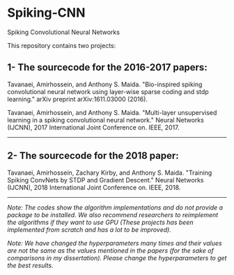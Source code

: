 # Spiking-CNN
Spiking Convolutional Neural Networks

This repository contains two projects:

## 1- The sourcecode for the 2016-2017 papers:

Tavanaei, Amirhossein, and Anthony S. Maida. "Bio-inspired spiking convolutional neural network using layer-wise sparse coding and stdp learning." arXiv preprint arXiv:1611.03000 (2016).

Tavanaei, Amirhossein, and Anthony S. Maida. "Multi-layer unsupervised learning in a spiking convolutional neural network." Neural Networks (IJCNN), 2017 International Joint Conference on. IEEE, 2017.

------------------------------------------------------------------------

## 2- The sourcecode for the 2018 paper:

Tavanaei, Amirhossein, Zachary Kirby, and Anthony S. Maida. "Training Spiking ConvNets by STDP and Gradient Descent." Neural Networks (IJCNN), 2018 International Joint Conference on. IEEE, 2018.

----------------------------

*Note: The codes show the algorithm implementations and do not provide a package to be installed. We also recommend researchers to reimplement the algorithms if they want to use GPU (These projects has been implemented from scratch and has a lot to be improved).*

*Note: We have changed the hyperparameters many times and their values are not the same as the values mentioned in the papers (for the sake of comparisons in my dissertation). Please change the hyperparameters to get the best results.*
